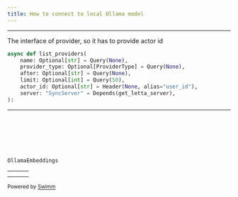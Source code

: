 ```yaml
---
title: How to connect to local Ollama model
---
```

<SwmSnippet path="/letta/server/rest_api/routers/v1/providers.py" line="19">

---

The interface of provider, so it has to provide actor id

```python
async def list_providers(
    name: Optional[str] = Query(None),
    provider_type: Optional[ProviderType] = Query(None),
    after: Optional[str] = Query(None),
    limit: Optional[int] = Query(50),
    actor_id: Optional[str] = Header(None, alias="user_id"),
    server: "SyncServer" = Depends(get_letta_server),
):
```

---

</SwmSnippet>

&nbsp;

&nbsp;

&nbsp;

<SwmToken path="/letta/embeddings.py" pos="140:2:2" line-data="class OllamaEmbeddings:">`OllamaEmbeddings`</SwmToken>

|   |   |   |
| - | - | - |
|   |   |   |
|   |   |   |

<SwmMeta version="3.0.0" repo-id="Z2l0aHViJTNBJTNBbGV0dGElM0ElM0F5dWFuemhpYW4=" repo-name="letta"><sup>Powered by [Swimm](https://app.swimm.io/)</sup></SwmMeta>

